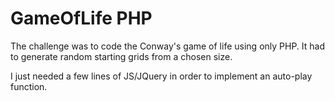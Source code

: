 # GameOfLife PHP

The challenge was to code the Conway's game of life using only PHP.
It had to generate random starting grids from a chosen size.

I just needed a few lines of JS/JQuery in order to implement an auto-play function.
